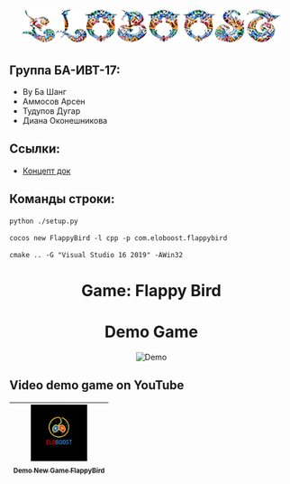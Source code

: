 # <p align="center">![CocosWolf3D Banner](https://github.com/Vubasang/eloboost/blob/main/FlappyBird/Resources/eloboost.png)</p>
## Группа БА-ИВТ-17:
- Ву Ба Шанг
- Аммосов Арсен
- Тудупов Дугар
- Диана Оконешникова
##
## Ссылки:
- [Концепт док](https://docs.google.com/document/d/1knzsO4lq7fIyrhKi6Dr16khufCv0ImcDgjriPugf6jY/edit)
##
## Команды строки:
```
python ./setup.py
```
```
cocos new FlappyBird -l cpp -p com.eloboost.flappybird
```
```
cmake .. -G "Visual Studio 16 2019" -AWin32
```
##
# <p align="center">Game: Flappy Bird</p>
<h1 align="center">Demo Game</h1>
<p align="center">
  <img alt="Demo" src="https://github.com/Vubasang/eloboost/blob/main/Demo.gif"/>
</p>

##
## Video demo game on YouTube
[<img src="FlappyBird/Resources/logo.png" width="100px;"/><br /><sub><b>Demo New Game FlappyBird</b></sub>](https://www.youtube.com/watch?v=NFVAabyUtZo)<br />|
| :---: |
